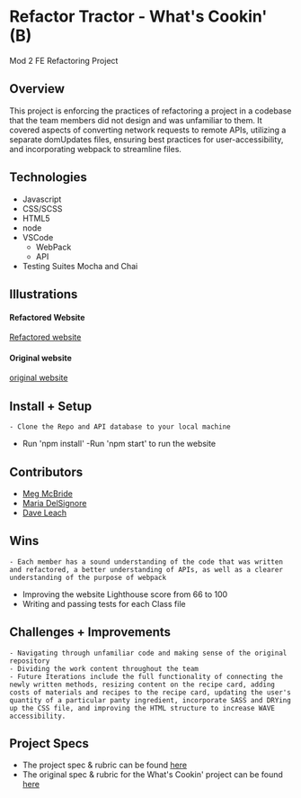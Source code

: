 # Refactor Tractor - What's Cookin' (B)
Mod 2 FE Refactoring Project


## Overview
This project is enforcing the practices of refactoring a project in a codebase that the team members did not design and was unfamiliar to them. It covered aspects of converting network requests to remote APIs, utilizing a separate domUpdates files, ensuring best practices for user-accessibility, and incorporating webpack to streamline files. 

## Technologies
  - Javascript
  - CSS/SCSS
  - HTML5
  - node
  - VSCode
	- WebPack
	- API
  - Testing Suites Mocha and Chai


## Illustrations
#### Refactored Website
[Refactored website](https://files.slack.com/files-pri/T029P2S9M-F02AN7VTE5N/recording__3_.gif)


#### Original website
[original website](https://user-images.githubusercontent.com/78767067/127924882-cbd53882-b7ce-4778-bfe9-d05c9df899ab.png)


## Install + Setup
	- Clone the Repo and API database to your local machine
  - Run 'npm install'
  -Run 'npm start' to run the website


## Contributors
  - [Meg McBride](https://github.com/Meggs625)
  - [Maria DelSignore](https://github.com/madhaus4)
  - [Dave Leach](https://github.com/davidleach724)

## Wins
	- Each member has a sound understanding of the code that was written and refactored, a better understanding of APIs, as well as a clearer understanding of the purpose of webpack
  - Improving the website Lighthouse score from 66 to 100
  - Writing and passing tests for each Class file

## Challenges + Improvements
	- Navigating through unfamiliar code and making sense of the original repository
	- Dividing the work content throughout the team
	- Future Iterations include the full functionality of connecting the newly written methods, resizing content on the recipe card, adding costs of materials and recipes to the recipe card, updating the user's quantity of a particular panty ingredient, incorporate SASS and DRYing up the CSS file, and improving the HTML structure to increase WAVE accessibility. 


## Project Specs
  - The project spec & rubric can be found [here](https://frontend.turing.edu/projects/module-2/refactor-tractor-choice.html)
  - The original spec & rubric for the What's Cookin' project can be found [here](https://frontend.turing.edu/projects/whats-cookin.html)